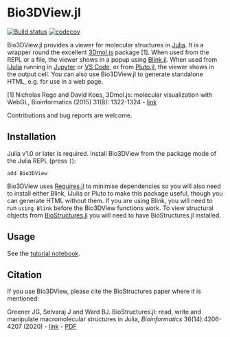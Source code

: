# Bio3DView.jl

[![Build status](https://github.com/jgreener64/Bio3DView.jl/workflows/CI/badge.svg)](https://github.com/jgreener64/Bio3DView.jl/actions)
[![codecov](https://codecov.io/gh/jgreener64/Bio3DView.jl/branch/master/graph/badge.svg?token=SDiIEXLZQV)](https://codecov.io/gh/jgreener64/Bio3DView.jl)

Bio3DView.jl provides a viewer for molecular structures in [Julia](https://julialang.org).
It is a wrapper round the excellent [3Dmol.js](http://3dmol.csb.pitt.edu) package [1].
When used from the REPL or a file, the viewer shows in a popup using [Blink.jl](https://github.com/JunoLab/Blink.jl).
When used from [IJulia](https://github.com/JuliaLang/IJulia.jl) running in [Jupyter](http://jupyter.org) or [VS Code](https://code.visualstudio.com), or from [Pluto.jl](https://github.com/fonsp/Pluto.jl), the viewer shows in the output cell.
You can also use Bio3DView.jl to generate standalone HTML, e.g. for use in a web page.

[1] Nicholas Rego and David Koes,
3Dmol.js: molecular visualization with WebGL,
Bioinformatics (2015) 31(8): 1322-1324 - [link](http://doi.org/10.1093/bioinformatics/btu829)

Contributions and bug reports are welcome.

## Installation

Julia v1.0 or later is required.
Install Bio3DView from the package mode of the Julia REPL (press `]`):

```
add Bio3DView
```

Bio3DView uses [Requires.jl](https://github.com/MikeInnes/Requires.jl) to minimise dependencies so you will also need to install either Blink, IJulia or Pluto to make this package useful, though you can generate HTML without them.
If you are using Blink, you will need to run `using Blink` before the Bio3DView functions work.
To view structural objects from [BioStructures.jl](https://github.com/BioJulia/BioStructures.jl) you will need to have BioStructures.jl installed.

## Usage

See the [tutorial notebook](http://nbviewer.jupyter.org/github/jgreener64/Bio3DView.jl/blob/master/examples/tutorial.ipynb).

## Citation

If you use Bio3DView, please cite the BioStructures paper where it is mentioned:

Greener JG, Selvaraj J and Ward BJ. BioStructures.jl: read, write and manipulate macromolecular structures in Julia, *Bioinformatics* 36(14):4206-4207 (2020) - [link](https://academic.oup.com/bioinformatics/advance-article/doi/10.1093/bioinformatics/btaa502/5837108?guestAccessKey=aec90643-1d43-4521-9883-4a4a669187da) - [PDF](https://github.com/BioJulia/BioStructures.jl/blob/master/paper.pdf)
